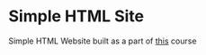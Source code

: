 # Simple HTML Site

Simple HTML Website built as a part of [this](https://www.udemy.com/course/the-complete-web-development-bootcamp) course
